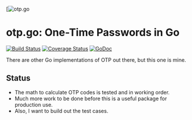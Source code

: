 [![otp.go](https://raw.githubusercontent.com/tristanwietsma/otp.go/master/artwork/otp.png)

# otp.go: One-Time Passwords in Go

[![Build Status](https://travis-ci.org/tristanwietsma/otp.go.svg)](https://travis-ci.org/tristanwietsma/otp.go) [![Coverage Status](https://img.shields.io/coveralls/tristanwietsma/otp.go.svg)](https://coveralls.io/r/tristanwietsma/otp.go) [![GoDoc](https://godoc.org/github.com/tristanwietsma/otp.go?status.svg)](https://godoc.org/github.com/tristanwietsma/otp.go)

There are other Go implementations of OTP out there, but this one is mine.

## Status

- The math to calculate OTP codes is tested and in working order.
- Much more work to be done before this is a useful package for production use.
- Also, I want to build out the test cases.
